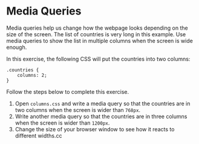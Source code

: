 # Media Queries

Media queries help us change how the webpage looks depending on the size of the screen. The list of countries is very long in this example. Use media queries to show the list in multiple columns when the screen is wide enough.

In this exercise, the following CSS will put the countries into two columns:

```
.countries {
	columns: 2;
}
```

Follow the steps below to complete this exercise.

1. Open `columns.css` and write a media query so that the countries are in two columns when the screen is wider than `768px`.
2. Write another media query so that the countries are in three columns when the screen is wider than `1200px`.
3. Change the size of your browser window to see how it reacts to different widths.cc
